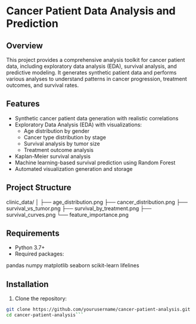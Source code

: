 # Cancer Patient Data Analysis and Prediction

## Overview
This project provides a comprehensive analysis toolkit for cancer patient data, including exploratory data analysis (EDA), survival analysis, and predictive modeling. It generates synthetic patient data and performs various analyses to understand patterns in cancer progression, treatment outcomes, and survival rates.

## Features
- Synthetic cancer patient data generation with realistic correlations
- Exploratory Data Analysis (EDA) with visualizations:
  - Age distribution by gender
  - Cancer type distribution by stage
  - Survival analysis by tumor size
  - Treatment outcome analysis
- Kaplan-Meier survival analysis
- Machine learning-based survival prediction using Random Forest
- Automated visualization generation and storage

## Project Structure
clinic_data/
│
├── age_distribution.png
├── cancer_distribution.png
├── survival_vs_tumor.png
├── survival_by_treatment.png
├── survival_curves.png
└── feature_importance.png

## Requirements
- Python 3.7+
- Required packages:

pandas
numpy
matplotlib
seaborn
scikit-learn
lifelines

## Installation
1. Clone the repository:
 ```bash
 git clone https://github.com/yourusername/cancer-patient-analysis.git
 cd cancer-patient-analysis```


